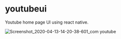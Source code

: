 # youtubeui
Youtube home page UI using react native.

![Screenshot_2020-04-13-14-20-38-601_com youtube](https://user-images.githubusercontent.com/63513078/79108848-d3c8b780-7d94-11ea-8308-c251b96c8d98.jpg)
